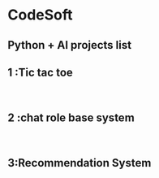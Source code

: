 # CodeSoft

## Python + AI projects  list

## 1 :Tic tac toe
<br>

## 2 :chat role base system
<br>

## 3:Recommendation System


